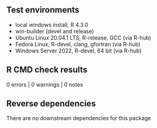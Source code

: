 ## Test environments
* local windows install, R 4.3.0
* win-builder (devel and release)
* Ubuntu Linux 20.04.1 LTS, R-release, GCC (via R-hub)
* Fedora Linux, R-devel, clang, gfortran (via R-hub)
* Windows Server 2022, R-devel, 64 bit (via R-hub)


## R CMD check results

0 errors | 0 warnings | 0 notes


## Reverse dependencies
  
There are no downstream dependencies for this package


